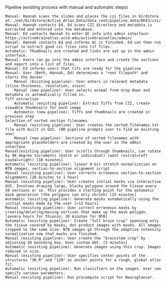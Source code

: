 Pipeline (existing process with manual and automatic steps)

    Manual: Hannah scans the slides and places the czi files in birdstore at: /net/birdstore/Active_Atlas_Data/data_root/pipeline_data/DK43/czi/
    Manual: Hannah contacts Ed, Ed scans CZI directory and metadata is extracted and entered into the database.
    Manual: Ed contacts Hannah to enter QC info into admin interface: https://activebrainatlas.ucsd.edu/activebrainatlas/admin/
    Manual: Hannah contacts Ed and informs QC is finished. Ed can then run script to extract good czi files into tif files.
    Automatic: Thumbnails are created and links are set up in the admin interface.
    Manual: Users can go into the admin interface and create the sections and export into a list of files.
    Manual: Ed informs users that tifs are ready for the pipeline
    Manual: User (Beth, Hannah, Ed) determines a "root filepath" and starts the docker
        Manual (Existing pipeline): User enters in relevant metadata (slice thickness, resolution, stain)
        Manual (new pipeline): User selects animal from drop down and metadata is automatically filled in.
    Tiff extraction
        Automatic (existing pipeline): Extract Tiffs from CZI, create viewable thumbnails for each image
        Automatic (new pipeline): Tiffs and thumbnails are created in previous step
    Selection of sorted section filenames
        Manual (existing pipeline): User creates the sorted_filenames.txt file with built in GUI. (OR pipeline prompts user to find an existing one)
        Manual (new pipeline): Sections of sorted filenames with appropriate placeholders are created by the user in the admin interface
    Manual(existing pipeline): User scrolls through thumbnails, can rotate by 90 degree increments (batch or individual) (want rostral=left caudal=right) [10 minutes]
    Automatic (existing pipeline): linear 8-bit stretch normalization on NTB images. section-to-section alignment script
    Manual (existing pipeline): User corrects erroneous section-to-section alignments [20 minutes to 1 hour]
    Manual (existing pipeline): User creates initial masks via interactive GUI. Involves drawing large, blocky polygons around the tissue every 50 sections or so. This provides a starting point for the automatic mask generation (the polygons can only shrink) [15 minutes]
    Automatic (existing pipeline): Generate masks automatically using the initial masks made by the user [>12 hours]
    Manual (existing pipeline): User correct erroneous masks by creating/deleting/moving vertices that make up the mask polygon. [severa hours for thionin, 30 minutes for NTB]
    Automatic (existing pipeline): Create "full brain crop" spanning only the tissue covered by masks, dot product images with masks. All images cropped to the same size. NTB images go through the adaptive intensity normalization now that masks are finished.
    Manual (existing pipeline): User create the "brainstem crop" by adjusting 3D bounding box. Uses custom GUI. [5 minutes]
    Automatic (existing pipeline): Generate images using this crop. Images reduced in size.
    Manual (existing pipeline): User specifies center points of the structures "3N_R" and "12N" as anchor points for a rough, global atlas fit.
    Automatic (existing pipeline): Run classifiers on the images. User can specify various parameters.
    Manual (existing pipeline): Run precompute script for Neuroglancer.

